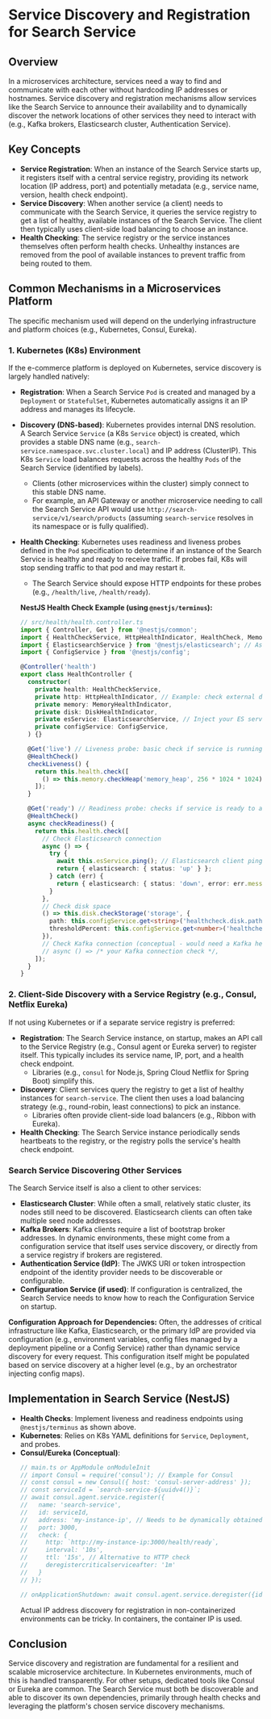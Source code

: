 # Service Discovery and Registration for Search Service

## Overview

In a microservices architecture, services need a way to find and communicate with each other without hardcoding IP addresses or hostnames. Service discovery and registration mechanisms allow services like the Search Service to announce their availability and to dynamically discover the network locations of other services they need to interact with (e.g., Kafka brokers, Elasticsearch cluster, Authentication Service).

## Key Concepts

*   **Service Registration**: When an instance of the Search Service starts up, it registers itself with a central service registry, providing its network location (IP address, port) and potentially metadata (e.g., service name, version, health check endpoint).
*   **Service Discovery**: When another service (a client) needs to communicate with the Search Service, it queries the service registry to get a list of healthy, available instances of the Search Service. The client then typically uses client-side load balancing to choose an instance.
*   **Health Checking**: The service registry or the service instances themselves often perform health checks. Unhealthy instances are removed from the pool of available instances to prevent traffic from being routed to them.

## Common Mechanisms in a Microservices Platform

The specific mechanism used will depend on the underlying infrastructure and platform choices (e.g., Kubernetes, Consul, Eureka).

### 1. Kubernetes (K8s) Environment

If the e-commerce platform is deployed on Kubernetes, service discovery is largely handled natively:

*   **Registration**: When a Search Service `Pod` is created and managed by a `Deployment` or `StatefulSet`, Kubernetes automatically assigns it an IP address and manages its lifecycle.
*   **Discovery (DNS-based)**: Kubernetes provides internal DNS resolution. A Search Service `Service` (a K8s `Service` object) is created, which provides a stable DNS name (e.g., `search-service.namespace.svc.cluster.local`) and IP address (ClusterIP). This K8s `Service` load balances requests across the healthy `Pods` of the Search Service (identified by labels).
    *   Clients (other microservices within the cluster) simply connect to this stable DNS name.
    *   For example, an API Gateway or another microservice needing to call the Search Service API would use `http://search-service/v1/search/products` (assuming `search-service` resolves in its namespace or is fully qualified).
*   **Health Checking**: Kubernetes uses readiness and liveness probes defined in the `Pod` specification to determine if an instance of the Search Service is healthy and ready to receive traffic. If probes fail, K8s will stop sending traffic to that pod and may restart it.
    *   The Search Service should expose HTTP endpoints for these probes (e.g., `/health/live`, `/health/ready`).

    **NestJS Health Check Example (using `@nestjs/terminus`):**
    ```typescript
    // src/health/health.controller.ts
    import { Controller, Get } from '@nestjs/common';
    import { HealthCheckService, HttpHealthIndicator, HealthCheck, MemoryHealthIndicator, DiskHealthIndicator } from '@nestjs/terminus';
    import { ElasticsearchService } from '@nestjs/elasticsearch'; // Assuming this is your ES client service
    import { ConfigService } from '@nestjs/config';

    @Controller('health')
    export class HealthController {
      constructor(
        private health: HealthCheckService,
        private http: HttpHealthIndicator, // Example: check external dependency
        private memory: MemoryHealthIndicator,
        private disk: DiskHealthIndicator,
        private esService: ElasticsearchService, // Inject your ES service
        private configService: ConfigService,
      ) {}

      @Get('live') // Liveness probe: basic check if service is running
      @HealthCheck()
      checkLiveness() {
        return this.health.check([
          () => this.memory.checkHeap('memory_heap', 256 * 1024 * 1024), // Heap shouldn't exceed 256MB
        ]);
      }

      @Get('ready') // Readiness probe: checks if service is ready to accept traffic (dependencies are up)
      @HealthCheck()
      async checkReadiness() {
        return this.health.check([
          // Check Elasticsearch connection
          async () => {
            try {
              await this.esService.ping(); // Elasticsearch client ping
              return { elasticsearch: { status: 'up' } };
            } catch (err) {
              return { elasticsearch: { status: 'down', error: err.message } };
            }
          },
          // Check disk space
          () => this.disk.checkStorage('storage', { 
            path: this.configService.get<string>('healthcheck.disk.path', '/'), 
            thresholdPercent: this.configService.get<number>('healthcheck.disk.thresholdPercent', 0.8) 
          }),
          // Check Kafka connection (conceptual - would need a Kafka health indicator)
          // async () => /* your Kafka connection check */,
        ]);
      }
    }
    ```

### 2. Client-Side Discovery with a Service Registry (e.g., Consul, Netflix Eureka)

If not using Kubernetes or if a separate service registry is preferred:

*   **Registration**: The Search Service instance, on startup, makes an API call to the Service Registry (e.g., Consul agent or Eureka server) to register itself. This typically includes its service name, IP, port, and a health check endpoint.
    *   Libraries (e.g., `consul` for Node.js, Spring Cloud Netflix for Spring Boot) simplify this.
*   **Discovery**: Client services query the registry to get a list of healthy instances for `search-service`. The client then uses a load balancing strategy (e.g., round-robin, least connections) to pick an instance.
    *   Libraries often provide client-side load balancers (e.g., Ribbon with Eureka).
*   **Health Checking**: The Search Service instance periodically sends heartbeats to the registry, or the registry polls the service's health check endpoint.

### Search Service Discovering Other Services

The Search Service itself is also a client to other services:

*   **Elasticsearch Cluster**: While often a small, relatively static cluster, its nodes still need to be discovered. Elasticsearch clients can often take multiple seed node addresses.
*   **Kafka Brokers**: Kafka clients require a list of bootstrap broker addresses. In dynamic environments, these might come from a configuration service that itself uses service discovery, or directly from a service registry if brokers are registered.
*   **Authentication Service (IdP)**: The JWKS URI or token introspection endpoint of the identity provider needs to be discoverable or configurable.
*   **Configuration Service (if used)**: If configuration is centralized, the Search Service needs to know how to reach the Configuration Service on startup.

**Configuration Approach for Dependencies:**
Often, the addresses of critical infrastructure like Kafka, Elasticsearch, or the primary IdP are provided via configuration (e.g., environment variables, config files managed by a deployment pipeline or a Config Service) rather than dynamic service discovery for every request. This configuration itself might be populated based on service discovery at a higher level (e.g., by an orchestrator injecting config maps).

## Implementation in Search Service (NestJS)

*   **Health Checks**: Implement liveness and readiness endpoints using `@nestjs/terminus` as shown above.
*   **Kubernetes**: Relies on K8s YAML definitions for `Service`, `Deployment`, and probes.
*   **Consul/Eureka (Conceptual)**:
    ```typescript
    // main.ts or AppModule onModuleInit
    // import Consul = require('consul'); // Example for Consul
    // const consul = new Consul({ host: 'consul-server-address' });
    // const serviceId = `search-service-${uuidv4()}`;
    // await consul.agent.service.register({
    //   name: 'search-service',
    //   id: serviceId,
    //   address: 'my-instance-ip', // Needs to be dynamically obtained
    //   port: 3000,
    //   check: {
    //     http: `http://my-instance-ip:3000/health/ready`,
    //     interval: '10s',
    //     ttl: '15s', // Alternative to HTTP check
    //     deregistercriticalserviceafter: '1m'
    //   }
    // });

    // onApplicationShutdown: await consul.agent.service.deregister({id: serviceId});
    ```
    Actual IP address discovery for registration in non-containerized environments can be tricky. In containers, the container IP is used.

## Conclusion

Service discovery and registration are fundamental for a resilient and scalable microservice architecture. In Kubernetes environments, much of this is handled transparently. For other setups, dedicated tools like Consul or Eureka are common. The Search Service must both be discoverable and able to discover its own dependencies, primarily through health checks and leveraging the platform's chosen service discovery mechanisms.
